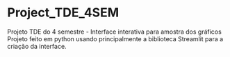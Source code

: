 # Project_TDE_4SEM
Projeto TDE do 4 semestre - Interface interativa para amostra dos gráficos
Projeto feito em python usando principalmente a biblioteca Streamlit para a criação da interface.
